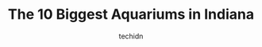 ---
layout: ampstory
image: https://i0.wp.com/paketmu.com/wp-content/uploads/2023/06/exotic-aquatics-inc-0-in-indiana-1686367356.jpeg?resize=640,853
author: techidn
featured: false
description: Explore the diverse Aquarium scene in Indiana, home to an incredible selection of 10 establishments catering to every taste. Whether youre in search of iconic favorites or undiscovered trea
title: The 10 Biggest Aquariums in Indiana
cover:
   title: The 10 Biggest Aquariums in Indiana
   subtitle: RICKPATE
   background: https://paketmu.com/wp-content/uploads/2023/06/exotic-aquatics-inc-0-in-indiana-1686367356.jpeg

pages: 
 - layout: thirds
   top: <h1>#1 Indianapolis Zoo</h1>
   bottom: "<p>We love the zoo! Our youngest kids hadnt got to go so we decided to go spend the day yesterday and we had a great time! The only part that wasnt so great was the fo</p>"
   background: https://paketmu.com/wp-content/uploads/2023/06/exotic-aquatics-inc-1-in-indiana-1686367357.jpeg
   backgroundblur: true
 - layout: thirds
   top: <h1>#2 Potawatomi Zoo</h1>
   bottom: "<p>Moved to South Bend almost 2 years ago and never checked this place out. Im glad I finally did because it is a cute, well maintained, and fun little zoo. My son was so e</p>"
   background: https://paketmu.com/wp-content/uploads/2023/06/exotic-aquatics-inc-2-in-indiana-1686367357.jpeg
   cta:
      link: https://paketmu.com/the-10-biggest-aquariums-in-indiana/
      text: The 10 Biggest Aquariums in Indiana
 - layout: thirds
   top: <h1>#3 St. Vincent Dolphin Pavilion</h1>
   bottom: "<p>My favorite part of this zoo. The dolphins and trainers are top notch. Very entertaining and educational. The highlight of my trip to the zoo. I highly recommend.</p>"
   background: https://paketmu.com/wp-content/uploads/2023/06/exotic-aquatics-inc-3-in-indiana-1686367358.png
   cta:
      link: https://paketmu.com/the-10-biggest-aquariums-in-indiana/
      text: The 10 Biggest Aquariums in Indiana
 - layout: thirds
   top: <h1>#4 The Reef Aquarium Shop</h1>
   bottom: "<p>5613 N Keystone Ave, Indianapolis, IN 46220, United States</p>"
   background: https://images.unsplash.com/photo-1509114397022-ed747cca3f65?ixlib=rb-4.0.3&ixid=MnwxMjA3fDB8MHxwaG90by1wYWdlfHx8fGVufDB8fHx8&auto=format&fit=crop&w=640&h=853&q=80
   cta:
      link: https://paketmu.com/the-10-biggest-aquariums-in-indiana/
      text: The 10 Biggest Aquariums in Indiana
 - layout: thirds
   top: <h1>#5 Terrys Aquarium & Pet Center</h1>
   bottom: "<p>733 173rd St, Hammond, IN 46324, United States</p>"
   background: https://images.unsplash.com/photo-1602536052359-ef94c21c5948?ixlib=rb-4.0.3&ixid=MnwxMjA3fDB8MHxwaG90by1wYWdlfHx8fGVufDB8fHx8&auto=format&fit=crop&w=640&h=853&q=80
   cta:
      link: https://paketmu.com/the-10-biggest-aquariums-in-indiana/
      text: The 10 Biggest Aquariums in Indiana
 - layout: thirds
   top: <h1>#6 Aquarium World</h1>
   bottom: "<p>116 S Earl Ave, Lafayette, IN 47904, United States</p>"
   background: https://images.unsplash.com/photo-1608411404720-c8f0417bcdba?ixlib=rb-4.0.3&ixid=MnwxMjA3fDB8MHxwaG90by1wYWdlfHx8fGVufDB8fHx8&auto=format&fit=crop&w=640&h=853&q=80
   cta:
      link: https://paketmu.com/the-10-biggest-aquariums-in-indiana/
      text: The 10 Biggest Aquariums in Indiana
 - layout: thirds
   top: <h1>#7 Broadway Aquatics</h1>
   bottom: "<p>2426 Broadway, Fort Wayne, IN 46807, United States</p>"
   background: https://images.unsplash.com/photo-1564951434112-64d74cc2a2d7?ixlib=rb-4.0.3&ixid=MnwxMjA3fDB8MHxwaG90by1wYWdlfHx8fGVufDB8fHx8&auto=format&fit=crop&w=640&h=853&q=80
   cta:
      link: https://paketmu.com/the-10-biggest-aquariums-in-indiana/
      text: The 10 Biggest Aquariums in Indiana
 - layout: thirds
   middle: Continue reading...
   background: https://images.unsplash.com/photo-1533735380053-eb8d0759b24a?ixlib=rb-4.0.3&ixid=MnwxMjA3fDB8MHxwaG90by1wYWdlfHx8fGVufDB8fHx8&auto=format&fit=crop&w=640&h=853&q=80
   cta:
      link: https://paketmu.com/the-10-biggest-aquariums-in-indiana/
      text: The 10 Biggest Aquariums in Indiana
      
---
